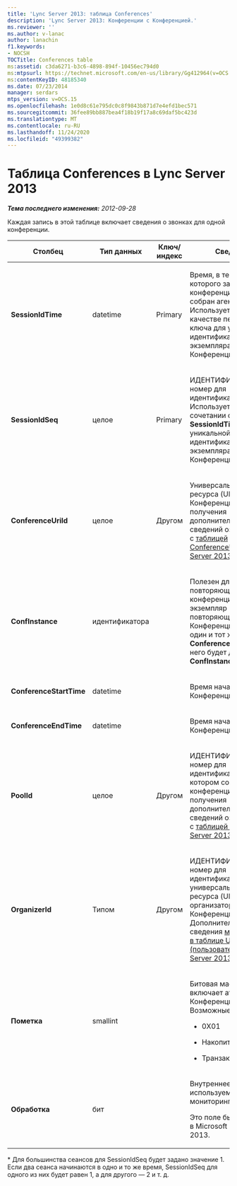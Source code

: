 ```yaml
---
title: 'Lync Server 2013: таблица Conferences'
description: 'Lync Server 2013: Конференции с Конференцией.'
ms.reviewer: ''
ms.author: v-lanac
author: lanachin
f1.keywords:
- NOCSH
TOCTitle: Conferences table
ms:assetid: c3da6271-b3c6-4898-894f-10456ec794d0
ms:mtpsurl: https://technet.microsoft.com/en-us/library/Gg412964(v=OCS.15)
ms:contentKeyID: 48185340
ms.date: 07/23/2014
manager: serdars
mtps_version: v=OCS.15
ms.openlocfilehash: 1e0d8c61e795dc0c8f9843b871d7e4efd1bec571
ms.sourcegitcommit: 36fee89bb887bea4f18b19f17a8c69daf5bc423d
ms.translationtype: MT
ms.contentlocale: ru-RU
ms.lasthandoff: 11/24/2020
ms.locfileid: "49399382"
---
```

# <a name="conferences-table-in-lync-server-2013"></a>Таблица Conferences в Lync Server 2013

<div data-xmlns="http://www.w3.org/1999/xhtml">

<div class="topic" data-xmlns="http://www.w3.org/1999/xhtml" data-msxsl="urn:schemas-microsoft-com:xslt" data-cs="https://msdn.microsoft.com/">

<div data-asp="https://msdn2.microsoft.com/asp">



</div>

<div id="mainSection">

<div id="mainBody">

<span> </span>

_**Тема последнего изменения:** 2012-09-28_

Каждая запись в этой таблице включает сведения о звонках для одной конференции.


<table>
<colgroup>
<col style="width: 25%" />
<col style="width: 25%" />
<col style="width: 25%" />
<col style="width: 25%" />
</colgroup>
<thead>
<tr class="header">
<th>Столбец</th>
<th>Тип данных</th>
<th>Ключ/индекс</th>
<th>Сведения</th>
</tr>
</thead>
<tbody>
<tr class="odd">
<td><p><strong>SessionIdTime</strong></p></td>
<td><p>datetime</p></td>
<td><p>Primary</p></td>
<td><p>Время, в течение которого запрос на конференцию был собран агентом CDR. Используется только в качестве первичного ключа для уникальной идентификации экземпляра Конференции.</p></td>
</tr>
<tr class="even">
<td><p><strong>SessionIdSeq</strong></p></td>
<td><p>целое</p></td>
<td><p>Primary</p></td>
<td><p>ИДЕНТИФИКАЦИОНный номер для идентификации сеанса. Используется в сочетании с <strong>SessionIdTime</strong> для уникальной идентификации экземпляра Конференции. *</p></td>
</tr>
<tr class="odd">
<td><p><strong>ConferenceUriId</strong></p></td>
<td><p>целое</p></td>
<td><p>Другом</p></td>
<td><p>Универсальный код ресурса (URI) Конференции. Для получения дополнительных сведений ознакомьтесь с <a href="lync-server-2013-conferenceuris-table.md">таблицей ConferenceUris в Lync Server 2013</a> .</p></td>
</tr>
<tr class="even">
<td><p><strong>ConfInstance</strong></p></td>
<td><p>идентификатора</p></td>
<td><p> </p></td>
<td><p>Полезен для повторяющихся конференций; Каждый экземпляр повторяющейся Конференции имеет один и тот же <strong>ConferenceUri</strong>, но у него будет другой <strong>ConfInstance</strong>.</p></td>
</tr>
<tr class="odd">
<td><p><strong>ConferenceStartTime</strong></p></td>
<td><p>datetime</p></td>
<td><p> </p></td>
<td><p>Время начала Конференции.</p></td>
</tr>
<tr class="even">
<td><p><strong>ConferenceEndTime</strong></p></td>
<td><p>datetime</p></td>
<td><p> </p></td>
<td><p>Время начала Конференции.</p></td>
</tr>
<tr class="odd">
<td><p><strong>PoolId</strong></p></td>
<td><p>целое</p></td>
<td><p>Другом</p></td>
<td><p>ИДЕНТИФИКАЦИОНный номер для идентификации пула, в котором собрана конференция. Для получения дополнительных сведений ознакомьтесь с <a href="lync-server-2013-pools-table.md">таблицей пулы в Lync Server 2013</a> .</p></td>
</tr>
<tr class="even">
<td><p><strong>OrganizerId</strong></p></td>
<td><p>Типом</p></td>
<td><p>Другом</p></td>
<td><p>ИДЕНТИФИКАЦИОНный номер для идентификации универсального кода ресурса (URI) организатора данной Конференции. Дополнительные сведения <a href="lync-server-2013-users-table.md">можно найти в таблице Users (пользователи) в Lync Server 2013</a> .</p></td>
</tr>
<tr class="odd">
<td><p><strong>Пометка</strong></p></td>
<td><p>smallint</p></td>
<td></td>
<td><p>Битовая маска, которая включает атрибуты Конференции. Возможные значения</p>
<ul>
<li><p>0X01</p></li>
<li><p>Накопител</p></li>
<li><p>Транзакции</p></li>
</ul></td>
</tr>
<tr class="even">
<td><p><strong>Обработка</strong></p></td>
<td><p>бит</p></td>
<td></td>
<td><p>Внутреннее поле, используемое службой мониторинга.</p>
<p>Это поле было введено в Microsoft Lync Server 2013.</p></td>
</tr>
</tbody>
</table>


\* Для большинства сеансов для SessionIdSeq будет задано значение 1. Если два сеанса начинаются в одно и то же время, SessionIdSeq для одного из них будет равен 1, а для другого — 2 и т. д.

</div>

<span> </span>

</div>

</div>

</div>

